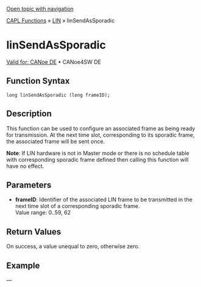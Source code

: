 [Open topic with navigation](../../../../../CANoeDEFamily.htm#Topics/CAPLFunctions/LIN/Functions/CAPLfunctionLINSendAsSporadic.md)

[CAPL Functions](../../CAPLfunctions.md) » [LIN](../CAPLfunctionsLINOverview.md) » linSendAsSporadic

# linSendAsSporadic

[Valid for: CANoe DE](../../../Shared/FeatureAvailability.md) • CANoe4SW DE

## Function Syntax

```plaintext
long linSendAsSporadic (long frameID);
```

## Description

This function can be used to configure an associated frame as being ready for transmission. At the next time slot, corresponding to its sporadic frame, the associated frame will be sent once.

**Note**: If LIN hardware is not in Master mode or there is no schedule table with corresponding sporadic frame defined then calling this function will have no effect.

## Parameters

- **frameID**: Identifier of the associated LIN frame to be transmitted in the next time slot of a corresponding sporadic frame.  
  Value range: 0..59, 62

## Return Values

On success, a value unequal to zero, otherwise zero.

## Example

—
